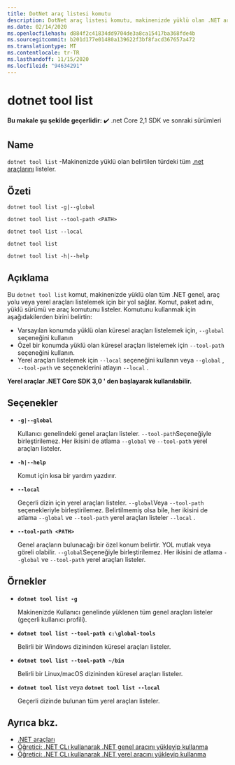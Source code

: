 ```yaml
---
title: DotNet araç listesi komutu
description: DotNet araç listesi komutu, makinenizde yüklü olan .NET araçlarını listeler.
ms.date: 02/14/2020
ms.openlocfilehash: d884f2c41834dd9704de3a8ca15417ba368fde4b
ms.sourcegitcommit: b201d177e01480a139622f3bf8facd367657a472
ms.translationtype: MT
ms.contentlocale: tr-TR
ms.lasthandoff: 11/15/2020
ms.locfileid: "94634291"
---
```

# <a name="dotnet-tool-list"></a>dotnet tool list

**Bu makale şu şekilde geçerlidir:** ✔️ .net Core 2,1 SDK ve sonraki sürümleri

## <a name="name"></a>Name

`dotnet tool list` -Makinenizde yüklü olan belirtilen türdeki tüm [.net araçlarını](global-tools.md) listeler.

## <a name="synopsis"></a>Özeti

```dotnetcli
dotnet tool list -g|--global

dotnet tool list --tool-path <PATH>

dotnet tool list --local

dotnet tool list

dotnet tool list -h|--help
```

## <a name="description"></a>Açıklama

Bu `dotnet tool list` komut, makinenizde yüklü olan tüm .NET genel, araç yolu veya yerel araçları listelemek için bir yol sağlar. Komut, paket adını, yüklü sürümü ve araç komutunu listeler.  Komutunu kullanmak için aşağıdakilerden birini belirtin:

* Varsayılan konumda yüklü olan küresel araçları listelemek için, `--global` seçeneğini kullanın
* Özel bir konumda yüklü olan küresel araçları listelemek için `--tool-path` seçeneğini kullanın.
* Yerel araçları listelemek için `--local` seçeneğini kullanın veya `--global` , `--tool-path` ve seçeneklerini atlayın `--local` .

**Yerel araçlar .NET Core SDK 3,0 ' den başlayarak kullanılabilir.**

## <a name="options"></a>Seçenekler

- **`-g|--global`**

  Kullanıcı genelindeki genel araçları listeler. `--tool-path`Seçeneğiyle birleştirilemez. Her ikisini de atlama `--global` ve `--tool-path` yerel araçları listeler.

- **`-h|--help`**

  Komut için kısa bir yardım yazdırır.

- **`--local`**

  Geçerli dizin için yerel araçları listeler. `--global`Veya `--tool-path` seçenekleriyle birleştirilemez. Belirtilmemiş olsa bile, her ikisini de atlama `--global` ve `--tool-path` yerel araçları listeler `--local` .

- **`--tool-path <PATH>`**

  Genel araçların bulunacağı bir özel konum belirtir. YOL mutlak veya göreli olabilir. `--global`Seçeneğiyle birleştirilemez. Her ikisini de atlama `--global` ve `--tool-path` yerel araçları listeler.

## <a name="examples"></a>Örnekler

- **`dotnet tool list -g`**

  Makinenizde Kullanıcı genelinde yüklenen tüm genel araçları listeler (geçerli kullanıcı profili).

- **`dotnet tool list --tool-path c:\global-tools`**

  Belirli bir Windows dizininden küresel araçları listeler.

- **`dotnet tool list --tool-path ~/bin`**

  Belirli bir Linux/macOS dizininden küresel araçları listeler.

- **`dotnet tool list`** veya **`dotnet tool list --local`**

  Geçerli dizinde bulunan tüm yerel araçları listeler.

## <a name="see-also"></a>Ayrıca bkz.

- [.NET araçları](global-tools.md)
- [Öğretici: .NET CLı kullanarak .NET genel aracını yükleyip kullanma](global-tools-how-to-use.md)
- [Öğretici: .NET CLı kullanarak .NET yerel aracını yükleyip kullanma](local-tools-how-to-use.md)
